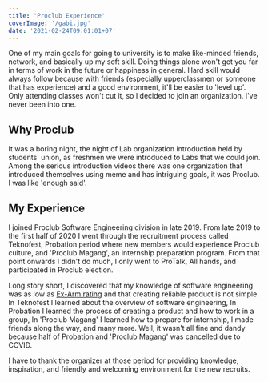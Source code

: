```yaml
---
title: 'Proclub Experience'
coverImage: '/gabi.jpg'
date: '2021-02-24T09:01:01+07'
---
```


One of my main goals for going to university is to make like-minded friends, network, and basically up my soft skill. Doing things alone won't get you far in terms of work in the future or happiness in general. Hard skill would always follow because with friends (especially upperclassmen or someone that has experience) and a good environment, it'll be easier to 'level up'. Only attending classes won't cut it, so I decided to join an organization. I've never been into one.

## Why Proclub
It was a boring night, the night of Lab organization introduction held by students' union, as freshmen we were introduced to Labs that we could join. Among the serious introduction videos there was one organization that introduced themselves using meme and has intriguing goals, it was Proclub. I was like 'enough said'.

## My Experience
I joined Proclub Software Engineering division in late 2019. From late 2019 to the first half of 2020 I went through the recruitment process called Teknofest, Probation period where new members would experience Proclub culture, and 'Proclub Magang', an internship preparation program. From that point onwards I didn't do much, I only went to ProTalk, All hands, and participated in Proclub election.

Long story short, I discovered that my knowledge of software engineering was as low as [Ex-Arm rating](https://myanimelist.net/anime/38853/Ex-Arm) and that creating reliable product is not simple. In Teknofest I learned about the overview of software engineering, In Probation I learned the process of creating a product and how to work in a group, In 'Proclub Magang' I learned how to prepare for internship, I made friends along the way, and many more. Well, it wasn't all fine and dandy because half of Probation and 'Proclub Magang' was cancelled due to COVID.

I have to thank the organizer at those period for providing knowledge, inspiration, and friendly and welcoming environment for the new recruits.
